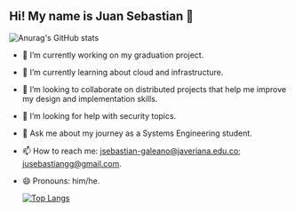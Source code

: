 ## Hi! My name is Juan Sebastian 👋

![Anurag's GitHub stats](https://github-readme-stats.vercel.app/api?username=el-sebas-galeano&show_icons=true&theme=gruvbox)

- 🔭 I’m currently working on my graduation project.
- 🌱 I’m currently learning about cloud and infrastructure.
- 👯 I’m looking to collaborate on distributed projects that help me improve my design and implementation skills.
- 🤔 I’m looking for help with security topics.
- 💬 Ask me about my journey as a Systems Engineering student.
- 📫 How to reach me: jsebastian-galeano@javeriana.edu.co; jusebastiangg@gmail.com.
- 😄 Pronouns: him/he.

  [![Top Langs](https://github-readme-stats.vercel.app/api/top-langs/?username=el-sebas-galeano)](https://github.com/el-sebas-galeano/github-readme-stats&theme=gruvbox)
  
<!--
**el-sebas-galeano/el-sebas-galeano** is a ✨ _special_ ✨ repository because its `README.md` (this file) appears on your GitHub profile.


-->
